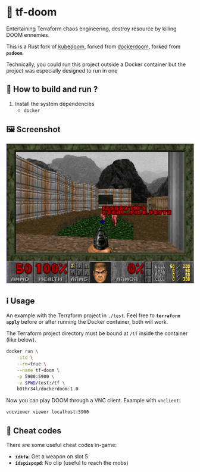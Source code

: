 # 💜 tf-doom

Entertaining Terraform chaos engineering, destroy resource by killing DOOM ennemies.

This is a Rust fork of [kubedoom](https://github.com/storax/kubedoom), forked from [dockerdoom](https://github.com/gideonred/dockerdoom), forked from  **`psdoom`**. 

Technically, you could run this project outside a Docker container but the project was especially designed to run in one

## 📖 How to build and run ?

1. Install the system dependencies
    - `docker`

## 🖼️ Screenshot

![In game](./assets/in-game.png)

## ℹ️ Usage

An example with the Terraform project in `./test`. Feel free to **`terraform apply`** before or after running the Docker container, both will work.

The Terraform project directory must be bound at `/tf` inside the container (like below).

```bash
docker run \
    -itd \
    --rm=true \
    --name tf-doom \
    -p 5900:5900 \
    -v $PWD/test:/tf \
    b0thr34l/dockerdoom:1.0
```

Now you can play DOOM through a VNC client. Example with `vnclient`:

```bash
vncviewer viewer localhost:5900
```

## 🔎 Cheat codes

There are some useful cheat codes in-game:
- **`idkfa`**: Get a weapon on slot 5
- **`idspispopd`**: No clip (useful to reach the mobs)
